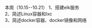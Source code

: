 本周（10.15--10.21）
1、搭建elk服务                                                 
2、简述Linux容器和lxc                                          
3、简述docker容器、docker镜像和网络
